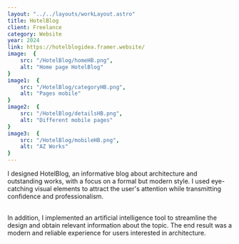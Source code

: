 ```yaml
---
layout: "../../layouts/workLayout.astro"
title: HotelBlog
client: Freelance
category: Website
year: 2024
link: https://hotelblogidea.framer.website/
image:  {
    src: "/HotelBlog/homeHB.png",
    alt: "Home page HotelBlog"
}
image1:  {
    src: "/HotelBlog/categoryHB.png",
    alt: "Pages mobile"
}
image2:  {
    src: "/HotelBlog/detailsHB.png",
    alt: "Different mobile pages"
}
image3:  {
    src: "/HotelBlog/mobileHB.png",
    alt: "AZ Works"
}
---
```


I designed HotelBlog, an informative blog about architecture and outstanding works, with a focus on a formal but modern style. I used eye-catching visual elements to attract the user's attention while transmitting confidence and professionalism.

\
In addition, I implemented an artificial intelligence tool to streamline the design and obtain relevant information about the topic. The end result was a modern and reliable experience for users interested in architecture.